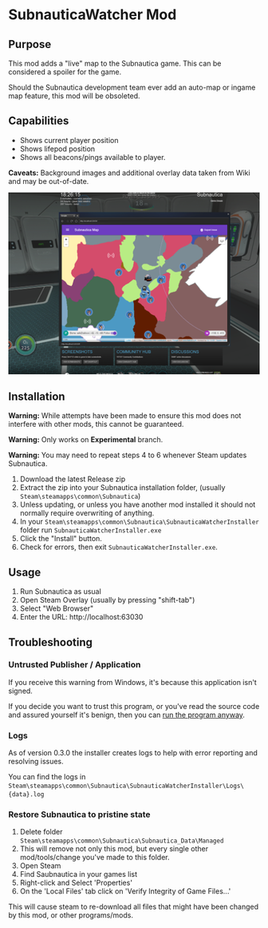 # SubnauticaWatcher Mod

## Purpose

This mod adds a "live" map to the Subnautica game. This can be considered a spoiler for the game.

Should the Subnautica development team ever add an auto-map or ingame map feature, this mod will be obsoleted.

## Capabilities

* Shows current player position
* Shows lifepod position
* Shows all beacons/pings available to player.

__Caveats:__ Background images and additional overlay data taken from Wiki and may be out-of-date.

![Mod in Use](images/mod-example-overlay.png "Mod In Use")

## Installation

__Warning:__ While attempts have been made to ensure this mod does not interfere with other mods, this cannot
be guaranteed.

__Warning:__ Only works on __Experimental__ branch.

__Warning:__ You may need to repeat steps 4 to 6 whenever Steam updates Subnautica.

1. Download the latest Release zip
2. Extract the zip into your Subnautica installation folder, (usually `Steam\steamapps\common\Subnautica`)
3. Unless updating, or unless you have another mod installed it should not normally require overwriting of anything.
4. In your `Steam\steamapps\common\Subnautica\SubnauticaWatcherInstaller` folder run `SubnauticaWatcherInstaller.exe`
5. Click the "Install" button.
6. Check for errors, then exit `SubnauticaWatcherInstaller.exe`.

## Usage

1. Run Subnautica as usual
2. Open Steam Overlay (usually by pressing "shift-tab")
3. Select "Web Browser"
4. Enter the URL: http://localhost:63030

## Troubleshooting

### Untrusted Publisher / Application

If you receive this warning from Windows, it's because this application isn't signed.

If you decide you want to trust this program, or you've read the source code and assured yourself it's benign, then you can [run the program anyway][1].

### Logs

As of version 0.3.0 the installer creates logs to help with error reporting and resolving issues.

You can find the logs in `Steam\steamapps\common\Subnautica\SubnauticaWatcherInstaller\Logs\{data}.log`

### Restore Subnautica to pristine state

1. Delete folder `Steam\steamapps\common\Subnautica\Subnautica_Data\Managed`
2. This will remove not only this mod, but every single other mod/tools/change you've made to this folder.
3. Open Steam
4. Find Saubnautica in your games list
5. Right-click and Select 'Properties'
6. On the 'Local Files' tab click on 'Verify Integrity of Game Files...'

This will cause steam to re-download all files that might have been changed by this mod, or other programs/mods.

[1]:https://www.pcworld.com/article/3197443/windows/how-to-get-past-windows-defender-smartscreen-in-windows-10.html